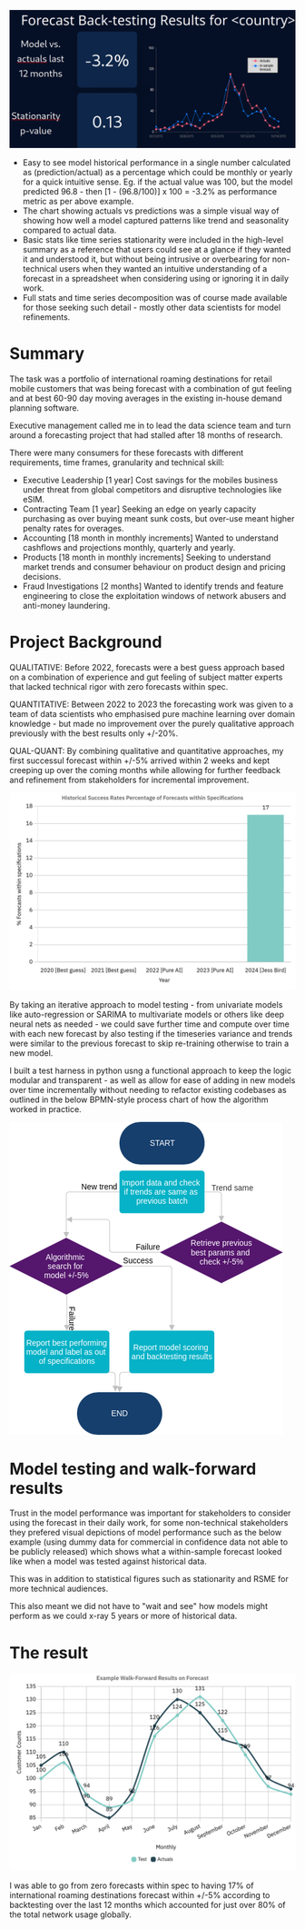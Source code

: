 ![](dashboard.png)

* Easy to see model historical performance in a single number calculated as (prediction/actual) as a percentage which could be monthly or yearly for a quick intuitive sense. Eg. if the actual value was 100, but the model predicted 96.8 - then [1 - (96.8/100)] x 100 = -3.2% as performance metric as per above example.
* The chart showing actuals vs predictions was a simple visual way of showing how well a model captured patterns like trend and seasonality compared to actual data.
* Basic stats like time series stationarity were included in the high-level summary as a reference that users could see at a glance if they wanted it and understood it, but without being intrusive or overbearing for non-technical users when they wanted an intuitive understanding of a forecast in a spreadsheet when considering using or ignoring it in daily work.
* Full stats and time series decomposition was of course made available for those seeking such detail - mostly other data scientists for model refinements.

 
# Summary

 

The task was a portfolio of international roaming destinations for retail mobile customers that was being forecast with a combination of gut feeling and at best 60-90 day moving averages in the existing in-house demand planning software.

 

Executive management called me in to lead the data science team and turn around a forecasting project that had stalled after 18 months of research.

 

There were many consumers for these forecasts with different requirements, time frames, granularity and technical skill:

 

* Executive Leadership [1 year] Cost savings for the mobiles business under threat from global competitors and disruptive technologies like eSIM.
* Contracting Team [1 year] Seeking an edge on yearly capacity purchasing as over buying meant sunk costs, but over-use meant higher penalty rates for overages.
* Accounting [18 month in monthly increments] Wanted to understand cashflows and projections monthly, quarterly and yearly.
* Products [18 month in monthly increments] Seeking to understand market trends and consumer behaviour on product design and pricing decisions.
* Fraud Investigations [2 months] Wanted to identify trends and feature engineering to close the exploitation windows of network abusers and anti-money laundering.

 
# Project Background

 

QUALITATIVE: Before 2022, forecasts were a best guess approach based on a combination of experience and gut feeling of subject matter experts that lacked technical rigor with zero forecasts within spec.

 

QUANTITATIVE: Between 2022 to 2023 the forecasting work was given to a team of data scientists who emphasised pure machine learning over domain knowledge - but made no improvement over the purely qualitative approach previously with the best results only +/-20%.

 

QUAL-QUANT: By combining qualitative and quantitative approaches, my first successul forecast within +/-5% arrived within 2 weeks and kept creeping up over the coming months while allowing for further feedback and refinement from stakeholders for incremental improvement.

 ![](historical-success-rate.png)

By taking an iterative approach to model testing - from univariate models like auto-regression or SARIMA to multivariate models or others like deep neural nets as needed - we could save further time and compute over time with each new forecast by also testing if the timeseries variance and trends were similar to the previous forecast to skip re-training otherwise to train a new model.

 

I built a test harness in python usng a functional approach to keep the logic modular and transparent - as well as allow for ease of adding in new models over time incrementally without needing to refactor existing codebases as outlined in the below BPMN-style process chart of how the algorithm worked in practice.

 

 ![](forecasting-steps.png)

 

 
# Model testing and walk-forward results

 

Trust in the model performance was important for stakeholders to consider using the forecast in their daily work, for some non-technical stakeholders they prefered visual depictions of model performance such as the below example (using dummy data for commercial in confidence data not able to be publicly released) which shows what a within-sample forecast looked like when a model was tested against historical data.

 

This was in addition to statistical figures such as stationarity and RSME for more technical audiences.

 

This also meant we did not have to "wait and see" how models might perform as we could x-ray 5 years or more of historical data.

 

 
# The result

 ![](example-walkforward-graph.png)

I was able to go from zero forecasts within spec to having 17% of international roaming destinations forecast within +/-5% according to backtesting over the last 12 months which accounted for just over 80% of the total network usage globally.
